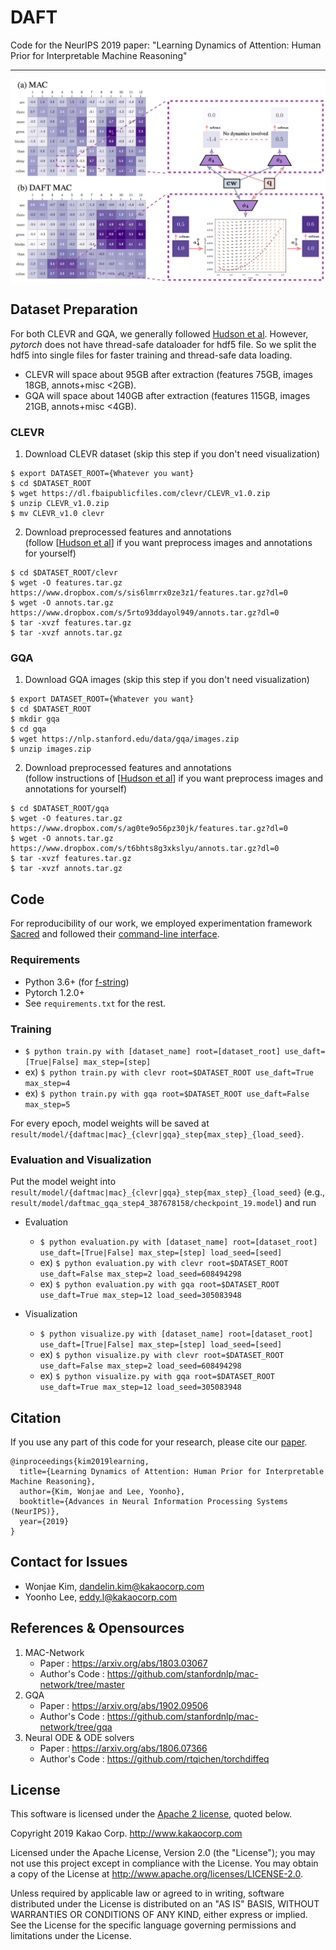 # DAFT
Code for the NeurIPS 2019 paper: "Learning Dynamics of Attention: Human Prior for Interpretable Machine Reasoning"

---
<p align="center">
  <img align="middle" src="./assets/fig1.png" alt="Comparison between MAC and DAFT MAC"/>
</p>

## Dataset Preparation
For both CLEVR and GQA, we generally followed [Hudson et al](https://github.com/stanfordnlp/mac-network).
However, *pytorch* does not have thread-safe dataloader for hdf5 file.
So we split the hdf5 into single files for faster training and thread-safe data loading.
- CLEVR will space about 95GB after extraction (features 75GB, images 18GB, annots+misc <2GB).
- GQA will space about 140GB after extraction (features 115GB, images 21GB, annots+misc <4GB).

### CLEVR
1. Download CLEVR dataset (skip this step if you don't need visualization)
```
$ export DATASET_ROOT={Whatever you want}
$ cd $DATASET_ROOT
$ wget https://dl.fbaipublicfiles.com/clevr/CLEVR_v1.0.zip
$ unzip CLEVR_v1.0.zip
$ mv CLEVR_v1.0 clevr
```
2. Download preprocessed features and annotations  
(follow [[Hudson et al](https://github.com/stanfordnlp/mac-network)] if you want preprocess images and annotations for yourself)
```
$ cd $DATASET_ROOT/clevr
$ wget -O features.tar.gz https://www.dropbox.com/s/sis6lmrrx0ze3z1/features.tar.gz?dl=0
$ wget -O annots.tar.gz https://www.dropbox.com/s/5rto93ddayol949/annots.tar.gz?dl=0
$ tar -xvzf features.tar.gz
$ tar -xvzf annots.tar.gz
```

### GQA
1. Download GQA images (skip this step if you don't need visualization)
```
$ export DATASET_ROOT={Whatever you want}
$ cd $DATASET_ROOT
$ mkdir gqa
$ cd gqa
$ wget https://nlp.stanford.edu/data/gqa/images.zip
$ unzip images.zip
```
2. Download preprocessed features and annotations  
(follow instructions of [[Hudson et al](https://github.com/stanfordnlp/mac-network/tree/gqa)] if you want preprocess images and annotations for yourself)
```
$ cd $DATASET_ROOT/gqa
$ wget -O features.tar.gz https://www.dropbox.com/s/ag0te9o56pz30jk/features.tar.gz?dl=0
$ wget -O annots.tar.gz https://www.dropbox.com/s/t6bhts8g3xkslyu/annots.tar.gz?dl=0
$ tar -xvzf features.tar.gz
$ tar -xvzf annots.tar.gz
```

## Code
For reproducibility of our work, we employed experimentation framework [Sacred](https://github.com/IDSIA/sacred) and followed their [command-line interface](https://sacred.readthedocs.io/en/latest/command_line.html). 

### Requirements
- Python 3.6+ (for [f-string](https://www.python.org/dev/peps/pep-0498/))
- Pytorch 1.2.0+
- See `requirements.txt` for the rest.

### Training
- `$ python train.py with [dataset_name] root=[dataset_root] use_daft=[True|False] max_step=[step]`
- ex) `$ python train.py with clevr root=$DATASET_ROOT use_daft=True max_step=4`
- ex) `$ python train.py with gqa root=$DATASET_ROOT use_daft=False max_step=5`

For every epoch, model weights will be saved at `result/model/{daftmac|mac}_{clevr|gqa}_step{max_step}_{load_seed}`.

### Evaluation and Visualization
Put the model weight into `result/model/{daftmac|mac}_{clevr|gqa}_step{max_step}_{load_seed}` (e.g., `result/model/daftmac_gqa_step4_387678158/checkpoint_19.model`) and run

- Evaluation
  - `$ python evaluation.py with [dataset_name] root=[dataset_root] use_daft=[True|False] max_step=[step] load_seed=[seed]`
  - ex) `$ python evaluation.py with clevr root=$DATASET_ROOT use_daft=False max_step=2 load_seed=608494298`
  - ex) `$ python evaluation.py with gqa root=$DATASET_ROOT use_daft=True max_step=12 load_seed=305083948`

- Visualization
  - `$ python visualize.py with [dataset_name] root=[dataset_root] use_daft=[True|False] max_step=[step] load_seed=[seed]`
  - ex) `$ python visualize.py with clevr root=$DATASET_ROOT use_daft=False max_step=2 load_seed=608494298`
  - ex) `$ python visualize.py with gqa root=$DATASET_ROOT use_daft=True max_step=12 load_seed=305083948`

## Citation
If you use any part of this code for your research, please cite our [paper](https://arxiv.org/abs/1905.11666).
```
@inproceedings{kim2019learning,
  title={Learning Dynamics of Attention: Human Prior for Interpretable Machine Reasoning},
  author={Kim, Wonjae and Lee, Yoonho},
  booktitle={Advances in Neural Information Processing Systems (NeurIPS)},
  year={2019}
}
```

## Contact for Issues
- Wonjae Kim, dandelin.kim@kakaocorp.com
- Yoonho Lee, eddy.l@kakaocorp.com

## References & Opensources

1. MAC-Network
    - Paper : https://arxiv.org/abs/1803.03067
    - Author's Code : https://github.com/stanfordnlp/mac-network/tree/master
2. GQA
    - Paper : https://arxiv.org/abs/1902.09506
    - Author's Code : https://github.com/stanfordnlp/mac-network/tree/gqa
3. Neural ODE & ODE solvers
    - Paper : https://arxiv.org/abs/1806.07366
    - Author's Code : https://github.com/rtqichen/torchdiffeq

## License

This software is licensed under the [Apache 2 license](LICENSE), quoted below.

Copyright 2019 Kakao Corp. <http://www.kakaocorp.com>

Licensed under the Apache License, Version 2.0 (the "License"); you may not
use this project except in compliance with the License. You may obtain a copy
of the License at http://www.apache.org/licenses/LICENSE-2.0.

Unless required by applicable law or agreed to in writing, software
distributed under the License is distributed on an "AS IS" BASIS, WITHOUT
WARRANTIES OR CONDITIONS OF ANY KIND, either express or implied. See the
License for the specific language governing permissions and limitations under
the License.